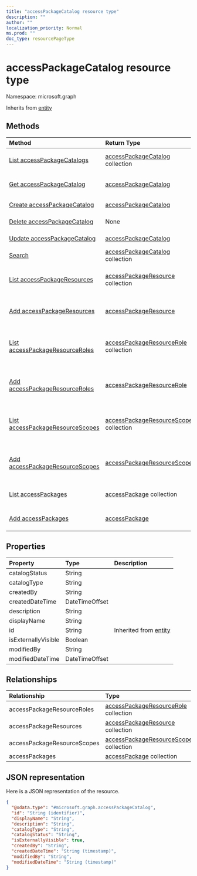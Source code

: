 ```yaml
---
title: "accessPackageCatalog resource type"
description: ""
author: ""
localization_priority: Normal
ms.prod: ""
doc_type: resourcePageType
---
```


# accessPackageCatalog resource type


Namespace: microsoft.graph




Inherits from [entity](../resources/entity.md)

## Methods
|Method|Return Type|Description|
|:---|:---|:---|
|[List accessPackageCatalogs](../api/accesspackagecatalog-list.md)|[accessPackageCatalog](../resources/accesspackagecatalog.md) collection|List properties and relationships of the [accessPackageCatalog](../resources/accesspackagecatalog.md) objects.|
|[Get accessPackageCatalog](../api/accesspackagecatalog-get.md)|[accessPackageCatalog](../resources/accesspackagecatalog.md)|Read properties and relationships of the [accessPackageCatalog](../resources/accesspackagecatalog.md) object.|
|[Create accessPackageCatalog](../api/accesspackagecatalog-post-accesspackagecatalogs.md)|[accessPackageCatalog](../resources/accesspackagecatalog.md)|Create a new [accessPackageCatalog](../resources/accesspackagecatalog.md) object.|
|[Delete accessPackageCatalog](../api/accesspackagecatalog-delete.md)|None|Deletes a [accessPackageCatalog](../resources/accesspackagecatalog.md).|
|[Update accessPackageCatalog](../api/accesspackagecatalog-update.md)|[accessPackageCatalog](../resources/accesspackagecatalog.md)|Update the properties of a [accessPackageCatalog](../resources/accesspackagecatalog.md) object.|
|[Search](../api/accesspackagecatalog-search.md)|[accessPackageCatalog](../resources/accesspackagecatalog.md) collection||
|[List accessPackageResources](../api/accesspackagecatalog-list-accesspackageresources.md)|[accessPackageResource](../resources/accesspackageresource.md) collection|Get the accessPackageResources from the accessPackageResources navigation property.|
|[Add accessPackageResources](../api/accesspackagecatalog-post-accesspackageresources.md)|[accessPackageResource](../resources/accesspackageresource.md)|Add accessPackageResources by posting to the accessPackageResources collection.|
|[List accessPackageResourceRoles](../api/accesspackagecatalog-list-accesspackageresourceroles.md)|[accessPackageResourceRole](../resources/accesspackageresourcerole.md) collection|Get the accessPackageResourceRoles from the accessPackageResourceRoles navigation property.|
|[Add accessPackageResourceRoles](../api/accesspackagecatalog-post-accesspackageresourceroles.md)|[accessPackageResourceRole](../resources/accesspackageresourcerole.md)|Add accessPackageResourceRoles by posting to the accessPackageResourceRoles collection.|
|[List accessPackageResourceScopes](../api/accesspackagecatalog-list-accesspackageresourcescopes.md)|[accessPackageResourceScope](../resources/accesspackageresourcescope.md) collection|Get the accessPackageResourceScopes from the accessPackageResourceScopes navigation property.|
|[Add accessPackageResourceScopes](../api/accesspackagecatalog-post-accesspackageresourcescopes.md)|[accessPackageResourceScope](../resources/accesspackageresourcescope.md)|Add accessPackageResourceScopes by posting to the accessPackageResourceScopes collection.|
|[List accessPackages](../api/accesspackagecatalog-list-accesspackages.md)|[accessPackage](../resources/accesspackage.md) collection|Get the accessPackages from the accessPackages navigation property.|
|[Add accessPackages](../api/accesspackagecatalog-post-accesspackages.md)|[accessPackage](../resources/accesspackage.md)|Add accessPackages by posting to the accessPackages collection.|

## Properties
|Property|Type|Description|
|:---|:---|:---|
|catalogStatus|String||
|catalogType|String||
|createdBy|String||
|createdDateTime|DateTimeOffset||
|description|String||
|displayName|String||
|id|String| Inherited from [entity](../resources/entity.md)|
|isExternallyVisible|Boolean||
|modifiedBy|String||
|modifiedDateTime|DateTimeOffset||

## Relationships
|Relationship|Type|Description|
|:---|:---|:---|
|accessPackageResourceRoles|[accessPackageResourceRole](../resources/accesspackageresourcerole.md) collection||
|accessPackageResources|[accessPackageResource](../resources/accesspackageresource.md) collection||
|accessPackageResourceScopes|[accessPackageResourceScope](../resources/accesspackageresourcescope.md) collection||
|accessPackages|[accessPackage](../resources/accesspackage.md) collection||

## JSON representation
Here is a JSON representation of the resource.
<!-- {
  "blockType": "resource",
  "keyProperty": "id",
  "@odata.type": "microsoft.graph.accessPackageCatalog",
  "baseType": "microsoft.graph.entity",
  "openType": false
}
-->
``` json
{
  "@odata.type": "#microsoft.graph.accessPackageCatalog",
  "id": "String (identifier)",
  "displayName": "String",
  "description": "String",
  "catalogType": "String",
  "catalogStatus": "String",
  "isExternallyVisible": true,
  "createdBy": "String",
  "createdDateTime": "String (timestamp)",
  "modifiedBy": "String",
  "modifiedDateTime": "String (timestamp)"
}
```

